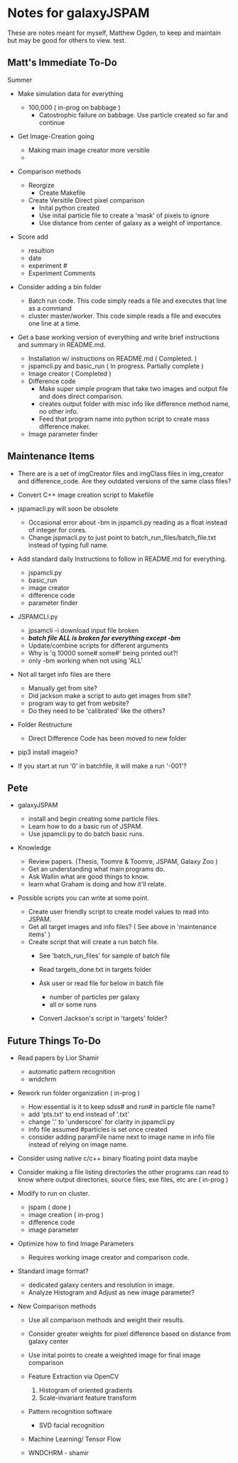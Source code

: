 # Notes for galaxyJSPAM


These are notes meant for myself, Matthew Ogden, to keep and maintain but may be good for others to view. test.

## Matt's Immediate To-Do
Summer

- Make simulation data for everything
  - 100,000  ( in-prog on babbage )
	- Catostrophic failure on babbage.  Use particle created so far and continue

- Get Image-Creation going
  - Making main image creator more versitile
  - 

- Comparison methods
  - Reorgize
	- Create Makefile
  - Create Versitile Direct pixel comparison
	- Inital python created
	- Use inital particle file to create a 'mask' of pixels to ignore
	- Use distance from center of galaxy as a weight of importance.
  
- Score add
  - resultion
  - date
  - experiment #
  - Experiment Comments

- Consider adding a bin folder
  - Batch run code.  This code simply reads a file and executes that line as a command
  - cluster master/worker.  This code simple reads a file and executes one line at a time.

- Get a base working version of everything and write brief instructions and summary in README.md. 
  - Installation w/ instructions on README.md ( Completed. )
  - jspamcli.py and basic_run ( In progress.  Partially complete )
  - Image creator ( Completed )
  - Difference code
    - Make super simple program that take two images and output file and does direct comparison.
    - creates output folder with misc info like difference method name, no other info.
    - Feed that program name into python script to create mass difference maker.
  - Image parameter finder


## Maintenance Items

- There are is a set of imgCreator files and imgClass files in img_creator and difference_code.  Are they outdated versions of the same class files? 

- Convert C++ image creation script to Makefile

- jspamacli.py will soon be obsolete
  - Occasional error about -bm in jspamcli.py reading as a float instead of integer for cores.
  - Change jspmacli.py to just point to batch_run_files/batch_file.txt instead of typing full name. 

- Add standard daily Instructions to follow in README.md for everything.
  - jspamcli.py
  - basic_run
  - image creator
  - difference code
  - parameter finder

- JSPAMCLI.py
  - jpsamcli -i download input file broken 
  - *****batch file ALL is broken for everything except -bm*****
  - Update/combine scripts for different arguments
  - Why is 'q  10000 some# some#' being printed out?!
  - only -bm working when not using 'ALL'

- Not all target info files are there
  - Manually get from site?
  - Did jackson make a script to auto get images from site?
  - program way to get from website?
  - Do they need to be 'calibrated' like the others?

- Folder Restructure
  - Direct Difference Code has been moved to new folder

- pip3 install imageio?
- If you start at run '0' in batchfile, it will make a run '-001'? 


## Pete

  - galaxyJSPAM
    - install and begin creating some particle files.
    - Learn how to do a basic run of JSPAM.
    - Use jspamcli.py to do batch basic runs. 

  - Knowledge
    - Review papers. (Thesis, Toomre & Toomre, JSPAM, Galaxy Zoo )
    - Get an understanding what main programs do.
    - Ask Wallin what are good things to know.
    - learn what Graham is doing and how it'll relate.

  - Possible scripts you can write at some point. 
    - Create user friendly script to create model values to read into JSPAM. 
    - Get all target images and info files? ( See above in 'maintenance items' )
    - Create script that will create a run batch file. 
      - See 'batch_run_files' for sample of batch file

      - Read targets_done.txt in targets folder
      - Ask user or read file for below in batch file
        - number of particles per galaxy
        - all or some runs 
      - Convert Jackson's script in 'targets' folder? 
        



## Future Things To-Do

- Read papers by Lior Shamir
  - automatic pattern recognition
  - wndchrm 

- Rework run folder organization  ( in-prog )
  - How essential is it to keep sdss# and run# in particle file name?
  - add 'pts.txt' to end instead of '.txt'
  - change '.' to 'underscore' for clarity in jspamcli.py
  - info file assumed #particles is set once created
  - consider adding paramFile name next to image name in info file instead of relying on image name.

- Consider using native c/c++ binary floating point data maybe

- Consider making a file listing directories the other programs can read to know where output directories, source files, exe files, etc are ( in-prog )

- Modify to run on cluster.
  - jspam  ( done )
  - image creation ( in-prog )
  - difference code
  - image parameter

- Optimize how to find Image Parameters
  - Requires working image creator and comparison code.
  
- Standard image format?
  - dedicated galaxy centers and resolution in image.
  - Analyze Histogram and Adjust as new image parameter?

- New Comparison methods

  - Use all comparison methods and weight their results. 

  - Consider greater weights for pixel difference based on distance from galaxy center
  - Use inital points to create a weighted image for final image comparison
  - Feature Extraction via OpenCV
    1. Histogram of oriented gradients
    2. Scale-invariant feature transform
  - Pattern recognition software
    - SVD facial recognition
  - Machine Learning/ Tensor Flow
  - WNDCHRM - shamir


